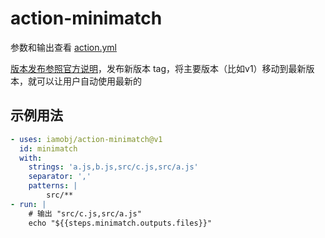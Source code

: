 # action-minimatch
参数和输出查看 [action.yml](https://github.com/iamobj/action-minimatch/blob/main/action.yml)

[版本发布参照官方说明](https://github.com/actions/toolkit/blob/master/docs/action-versioning.md#recommendations)，发布新版本 tag，将主要版本（比如v1）移动到最新版本，就可以让用户自动使用最新的

## 示例用法

```yaml
- uses: iamobj/action-minimatch@v1
  id: minimatch
  with:
    strings: 'a.js,b.js,src/c.js,src/a.js'
    separator: ','
    patterns: |
    	src/**
- run: |
    # 输出 "src/c.js,src/a.js"
    echo "${{steps.minimatch.outputs.files}}"
```


